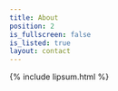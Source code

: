 ```yaml
---
title: About
position: 2
is_fullscreen: false
is_listed: true
layout: contact
---
```


{% include lipsum.html %}
